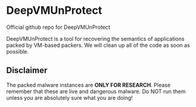 # DeepVMUnProtect

Official github repo for DeepVMUnProtect

DeepVMUnProtect is a tool for recovering the semantics of applications packed by VM-based packers. We will clean up all of the code as soon as possible.


## Disclaimer

The packed malware instances are **ONLY FOR RESEARCH**. Please remember that these are live and dangerous malware. Do NOT run them unless you are absolutely sure what you are doing!
